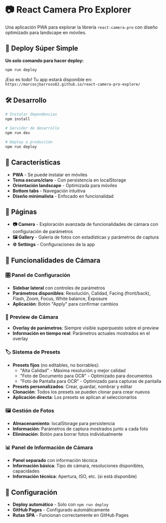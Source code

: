 # 📷 React Camera Pro Explorer

Una aplicación PWA para explorar la librería `react-camera-pro` con diseño optimizado para landscape en móviles.

## 🚀 Deploy Súper Simple

**Un solo comando para hacer deploy:**

```bash
npm run deploy
```

¡Eso es todo! Tu app estará disponible en:
`https://marcosjbarroso82.github.io/react-camera-pro-explore/`

## 🛠️ Desarrollo

```bash
# Instalar dependencias
npm install

# Servidor de desarrollo
npm run dev

# Deploy a producción
npm run deploy
```

## 📱 Características

- **PWA** - Se puede instalar en móviles
- **Tema oscuro/claro** - Con persistencia en localStorage
- **Orientación landscape** - Optimizada para móviles
- **Bottom tabs** - Navegación intuitiva
- **Diseño minimalista** - Enfocado en funcionalidad

## 🎯 Páginas

- **📷 Camera** - Exploración avanzada de funcionalidades de cámara con configuración de parámetros
- **🖼️ Gallery** - Galería de fotos con estadísticas y parámetros de captura
- **⚙️ Settings** - Configuraciones de la app

## 🔧 Funcionalidades de Cámara

### 🎛️ Panel de Configuración
- **Sidebar lateral** con controles de parámetros
- **Parámetros disponibles**: Resolución, Calidad, Facing (front/back), Flash, Zoom, Focus, White balance, Exposure
- **Aplicación**: Botón "Apply" para confirmar cambios

### 📱 Preview de Cámara
- **Overlay de parámetros**: Siempre visible superpuesto sobre el preview
- **Información en tiempo real**: Parámetros actuales mostrados en el overlay

### 🏷️ Sistema de Presets
- **Presets fijos** (no editables, no borrables):
  - "Alta Calidad" - Máxima resolución y mejor calidad
  - "Foto de Documento para OCR" - Optimizado para documentos
  - "Foto de Pantalla para OCR" - Optimizado para capturas de pantalla
- **Presets personalizados**: Crear, guardar, nombrar y editar
- **Clonación**: Todos los presets se pueden clonar para crear nuevos
- **Aplicación directa**: Los presets se aplican al seleccionarlos

### 🖼️ Gestión de Fotos
- **Almacenamiento**: localStorage para persistencia
- **Información**: Parámetros de captura mostrados junto a cada foto
- **Eliminación**: Botón para borrar fotos individualmente

### 📊 Panel de Información de Cámara
- **Panel separado** con información técnica
- **Información básica**: Tipo de cámara, resoluciones disponibles, capacidades
- **Información técnica**: Apertura, ISO, etc. (si está disponible)

## 🔧 Configuración

- **Deploy automático** - Solo con `npm run deploy`
- **GitHub Pages** - Configurado automáticamente
- **Rutas SPA** - Funcionan correctamente en GitHub Pages
